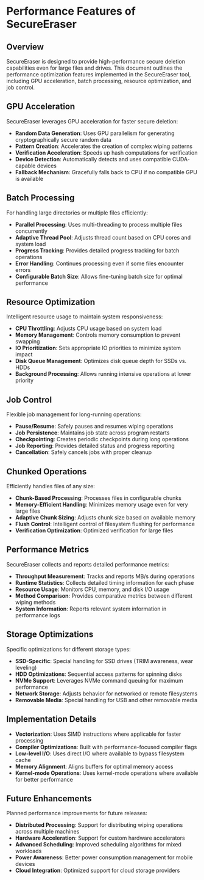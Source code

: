 # Performance Features of SecureEraser

## Overview
SecureEraser is designed to provide high-performance secure deletion capabilities even for large files and drives. This document outlines the performance optimization features implemented in the SecureEraser tool, including GPU acceleration, batch processing, resource optimization, and job control.

## GPU Acceleration

SecureEraser leverages GPU acceleration for faster secure deletion:

* **Random Data Generation**: Uses GPU parallelism for generating cryptographically secure random data
* **Pattern Creation**: Accelerates the creation of complex wiping patterns
* **Verification Acceleration**: Speeds up hash computations for verification
* **Device Detection**: Automatically detects and uses compatible CUDA-capable devices
* **Fallback Mechanism**: Gracefully falls back to CPU if no compatible GPU is available

## Batch Processing

For handling large directories or multiple files efficiently:

* **Parallel Processing**: Uses multi-threading to process multiple files concurrently
* **Adaptive Thread Pool**: Adjusts thread count based on CPU cores and system load
* **Progress Tracking**: Provides detailed progress tracking for batch operations
* **Error Handling**: Continues processing even if some files encounter errors
* **Configurable Batch Size**: Allows fine-tuning batch size for optimal performance

## Resource Optimization

Intelligent resource usage to maintain system responsiveness:

* **CPU Throttling**: Adjusts CPU usage based on system load
* **Memory Management**: Controls memory consumption to prevent swapping
* **IO Prioritization**: Sets appropriate IO priorities to minimize system impact
* **Disk Queue Management**: Optimizes disk queue depth for SSDs vs. HDDs
* **Background Processing**: Allows running intensive operations at lower priority

## Job Control

Flexible job management for long-running operations:

* **Pause/Resume**: Safely pauses and resumes wiping operations
* **Job Persistence**: Maintains job state across program restarts
* **Checkpointing**: Creates periodic checkpoints during long operations
* **Job Reporting**: Provides detailed status and progress reporting
* **Cancellation**: Safely cancels jobs with proper cleanup

## Chunked Operations

Efficiently handles files of any size:

* **Chunk-Based Processing**: Processes files in configurable chunks
* **Memory-Efficient Handling**: Minimizes memory usage even for very large files
* **Adaptive Chunk Sizing**: Adjusts chunk size based on available memory
* **Flush Control**: Intelligent control of filesystem flushing for performance
* **Verification Optimization**: Optimized verification for large files

## Performance Metrics

SecureEraser collects and reports detailed performance metrics:

* **Throughput Measurement**: Tracks and reports MB/s during operations
* **Runtime Statistics**: Collects detailed timing information for each phase
* **Resource Usage**: Monitors CPU, memory, and disk I/O usage
* **Method Comparison**: Provides comparative metrics between different wiping methods
* **System Information**: Reports relevant system information in performance logs

## Storage Optimizations

Specific optimizations for different storage types:

* **SSD-Specific**: Special handling for SSD drives (TRIM awareness, wear leveling)
* **HDD Optimizations**: Sequential access patterns for spinning disks
* **NVMe Support**: Leverages NVMe command queuing for maximum performance
* **Network Storage**: Adjusts behavior for networked or remote filesystems
* **Removable Media**: Special handling for USB and other removable media

## Implementation Details

* **Vectorization**: Uses SIMD instructions where applicable for faster processing
* **Compiler Optimizations**: Built with performance-focused compiler flags
* **Low-level I/O**: Uses direct I/O where available to bypass filesystem cache
* **Memory Alignment**: Aligns buffers for optimal memory access
* **Kernel-mode Operations**: Uses kernel-mode operations where available for better performance

## Future Enhancements

Planned performance improvements for future releases:

* **Distributed Processing**: Support for distributing wiping operations across multiple machines
* **Hardware Acceleration**: Support for custom hardware accelerators
* **Advanced Scheduling**: Improved scheduling algorithms for mixed workloads
* **Power Awareness**: Better power consumption management for mobile devices
* **Cloud Integration**: Optimized support for cloud storage providers